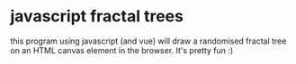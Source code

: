 # javascript fractal trees
 this program using javascript (and vue) will draw a randomised fractal tree on an HTML canvas element in the browser. It's pretty fun :)
